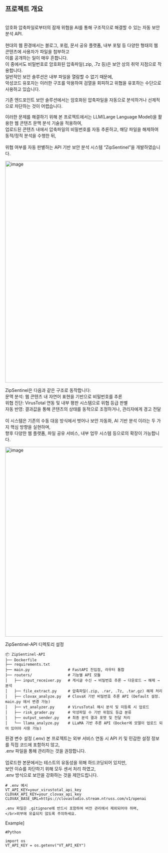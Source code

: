 ## **프로젝트 개요**
<br/>
암호화 압축파일로부터의 잠재 위협을 AI를 통해 구조적으로 해결할 수 있는 자동 보안 분석 API.
<br/>
<br/>
현대의 웹 환경에서는 블로그, 포럼, 문서 공유 플랫폼, 내부 포털 등 다양한 형태의 웹 콘텐츠에 사용자가 파일을 첨부하고 
<br/> 이를 공개하는 일이 매우 흔합니다. 
<br/>이 중에서도 비밀번호로 암호화된 압축파일(.zip, .7z 등)은 보안 상의 취약 지점으로 작용합니다. <br/>
일반적인 보안 솔루션은 내부 파일을 열람할 수 없기 때문에, <br/>악성코드 유포자는 이러한 구조를 악용하여 검열을 회피하고 위협을 유포하는 수단으로 사용하고 있습니다.<br/>

기존 엔드포인트 보안 솔루션에서는 암호화된 압축파일을 자동으로 분석하거나 선제적으로 차단하는 것이 어렵습니다.<br/>

이러한 문제를 해결하기 위해 본 프로젝트에서는 LLM(Large Language Model)을 활용한 웹 콘텐츠 문맥 분석 기술을 적용하여, 
<br/>업로드된 콘텐츠 내에서 압축파일의 비밀번호를 자동 추론하고, 해당 파일을 해제하여 동적/정적 분석을 수행한 뒤,<br/>
<br/>위협 여부를 자동 판별하는 API 기반 보안 분석 시스템 “ZipSentinel”을 개발하였습니다.<br/>



<img width="707" alt="image" src="https://github.com/user-attachments/assets/34a00cdf-b594-43a5-abab-164e540ee388" />




ZipSentinel은 다음과 같은 구조로 동작합니다: <br/>
문맥 분석: 웹 콘텐츠 내 자연어 표현을 기반으로 비밀번호를 추론<br/>
위협 진단: VirusTotal 연동 및 내부 평판 시스템으로 위협 등급 판별<br/>
자동 반영: 결과값을 통해 콘텐츠의 상태를 동적으로 조정하거나, 관리자에게 경고 전달<br/>
<br/>
이 시스템은 기존의 수동 대응 방식에서 벗어나 보안 자동화, AI 기반 분석 이라는 두 가지 핵심 방향을 실현하며, 
<br/> 향후 다양한 웹 플랫폼, 파일 공유 서비스, 내부 업무 시스템 등으로의 확장이 가능합니다.

<img width="605" alt="image" src="https://github.com/user-attachments/assets/0cdcbc25-471b-4a4f-8ea1-762fde2277d3" />



ZipSentinel-API 디렉토리 설정

```
📦 ZipSentinel-API
├── Dockerfile
├── requirements.txt
├── main.py                 # FastAPI 진입점, 라우터 통합
├── routers/                # 기능별 API 모듈
│   ├── input_receiver.py   # 게시글 수신 → 비밀번호 추론 → 다운로드 → 해제 → 분석
│   ├── file_extract.py     # 압축파일(.zip, .rar, .7z, .tar.gz) 해제 처리
│   ├── clovax_analyze.py   # ClovaX 기반 비밀번호 추론 API (Default 설정. main.py 에서 변경 가능)
│   ├── vt_analyzer.py      # VirusTotal 해시 분석 및 미등록 시 업로드
│   ├── risk_grader.py      # 악성파일 수 기반 위험도 등급 분류
│   ├── output_sender.py    # 최종 분석 결과 포맷 및 전달 처리
│   └── llama_analyze.py    # LLaMA 기반 추론 API (Docker에 모델이 업로드 되어 있어야 사용 가능)
```


환경 변수 설정 (.env)
본 프로젝트는 외부 서비스 연동 시 API 키 및 민감한 설정 정보를 직접 코드에 포함하지 않고,
</br> .env 파일을 통해 관리하는 것을 권장합니다.</br>
</br> 업로드한 본문에서는 테스트의 유동성을 위해 하드코딩되어 있지만, 
</br> 보안 이슈를 차단하기 위해 모두 센서 처리 하였고, 
</br> .env 방식으로 보안을 강화하는 것을 제안드립니다.

```
# .env 예시
VT_API_KEY=your_virustotal_api_key
CLOVAX_API_KEY=your_clovax_api_key
CLOVAX_BASE_URL=https://clovastudio.stream.ntruss.com/v1/openai

.env 파일은 .gitignore에 반드시 포함하여 버전 관리에서 제외되어야 하며,
</br>외부에 유출되지 않도록 주의하세요.
```

Example]

```
#Python

import os
VT_API_KEY = os.getenv("VT_API_KEY")


```

